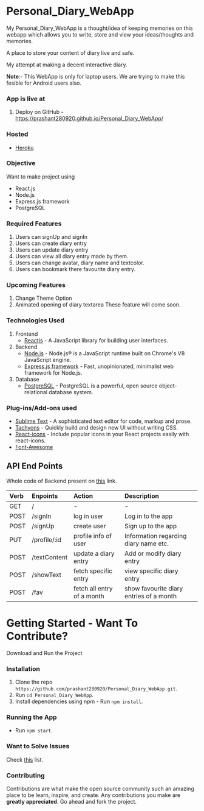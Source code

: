# Personal_Diary_WebApp

My Personal_Diary_WebApp is a thought/idea of keeping memories on this webapp which allows you to write, store and view your ideas/thoughts and memories.

A place to store your content of diary live and safe.

My attempt at making a decent interactive diary.

**Note**:- This WebApp is only for laptop users. We are trying to make this fesible for Android users also. 

### App is live at
1. Deploy on GitHub - https://prashant280920.github.io/Personal_Diary_WebApp/

### Hosted 
* [Heroku](https://www.heroku.com/)

### Objective
Want to make project using 
* React.js
* Node.js
* Express.js framework
* PostgreSQL

### Required Features
1. Users can signUp and signIn
2. Users can create diary entry
3. Users can update diary entry
4. Users can view all diary entry made by them.
5. Users can change avatar, diary name and textcolor.
6. Users can bookmark there favourite diary entry. 

### Upcoming Features
1. Change Theme Option
2. Animated opening of diary textarea
These feature will come soon.

### Technologies Used
1. Frontend
    * [Reactjs](https://reactjs.org/) - A JavaScript library for building user interfaces.
2. Backend
    * [Node.js](https://nodejs.org/en/) - Node.js® is a JavaScript runtime built on Chrome's V8 JavaScript engine.
    * [Express.js framework](https://expressjs.com/) - Fast, unopinionated, minimalist web framework for Node.js.
3. Database
    * [PostgreSQL](https://www.postgresql.org/) - PostgreSQL is a powerful, open source object-relational database system.
    
### Plug-ins/Add-ons used
* [Sublime Text](https://www.sublimetext.com/) - A sophisticated text editor for code, markup and prose.
* [Tachyons](https://www.npmjs.com/package/tachyons) - Quickly build and design new UI without writing CSS.
* [React-icons](https://www.npmjs.com/package/react-icons) - Include popular icons in your React projects easily with react-icons.
* [Font-Awesome](https://fonts.google.com/)

## API End Points
Whole code of Backend present on [this](https://github.com/prashant280920/diaryApp_server) link.

|Verb   |Enpoints                 | Action                         | Description                                |
|:------|:------------------------|:-------------------------------|:-------------------------------------------|
|GET    |/                        | -                              |-                                           |
|POST   |/signIn                  |log in user                     |Log in to the app                           |
|POST   |/signUp                  |create user                     |Sign up to the app                          |
|PUT    |/profile/:id             |profile info of user            |Information regarding diary name etc.       |
|POST   |/textContent             |update a diary entry            |Add or modify diary entry                   |
|POST   |/showText                |fetch specific entry            |view specific diary entry                   |
|POST   |/fav                     |fetch all entry of a month      |show favourite diary entries of a month     |


# Getting Started - Want To Contribute?

Download and Run the Project

### Installation 
1. Clone the repo `https://github.com/prashant280920/Personal_Diary_WebApp.git`.
2. Run `cd Personal_Diary_WebApp`.
3. Install dependencies using npm - Run `npm install`.

### Running the App
* Run `npm start`.

### Want to Solve Issues
Check [this](https://github.com/prashant280920/Personal_Diary_WebApp/issues) list.

### Contributing
Contributions are what make the open source community such an amazing place to be learn, inspire, and create. Any contributions you make are **greatly appreciated**. Go ahead and fork the project.
